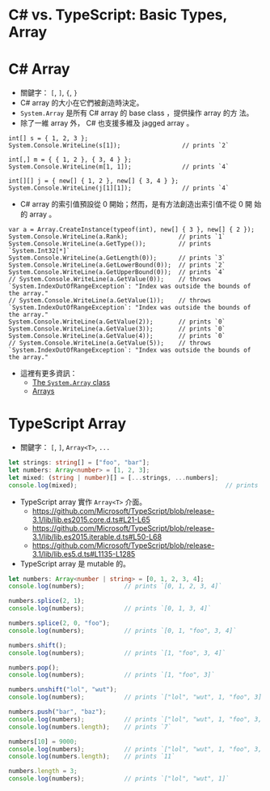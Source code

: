 # C# vs. TypeScript: Basic Types, Array


# C# Array

* 關鍵字： `[`, `]`, `{`, `}`
* C# array  的大小在它們被創造時決定。
* `System.Array`  是所有 C# array 的  base class  ，提供操作 array  的方
  法。
* 除了一維 array  外， C# 也支援多維及 jagged array 。

```CSharp
int[] s = { 1, 2, 3 };
System.Console.WriteLine(s[1]);                 // prints `2`

int[,] m = { { 1, 2 }, { 3, 4 } };
System.Console.WriteLine(m[1, 1]);              // prints `4`

int[][] j = { new[] { 1, 2 }, new[] { 3, 4 } };
System.Console.WriteLine(j[1][1]);              // prints `4`
```

* C# array  的索引值預設從 0  開始；然而，是有方法創造出索引值不從 0  開
  始的 array  。

```CSharp
var a = Array.CreateInstance(typeof(int), new[] { 3 }, new[] { 2 });
System.Console.WriteLine(a.Rank);              // prints `1`
System.Console.WriteLine(a.GetType());         // prints `System.Int32[*]`
System.Console.WriteLine(a.GetLength(0));      // prints `3`
System.Console.WriteLine(a.GetLowerBound(0));  // prints `2`
System.Console.WriteLine(a.GetUpperBound(0));  // prints `4`
// System.Console.WriteLine(a.GetValue(0));    // throws `System.IndexOutOfRangeException`: "Index was outside the bounds of the array."
// System.Console.WriteLine(a.GetValue(1));    // throws `System.IndexOutOfRangeException`: "Index was outside the bounds of the array."
System.Console.WriteLine(a.GetValue(2));       // prints `0`
System.Console.WriteLine(a.GetValue(3));       // prints `0`
System.Console.WriteLine(a.GetValue(4));       // prints `0`
// System.Console.WriteLine(a.GetValue(5));    // throws `System.IndexOutOfRangeException`: "Index was outside the bounds of the array."
```

* 這裡有更多資訊：
  * [The `System.Array` class](https://docs.microsoft.com/en-us/dotnet/api/system.array?view=netcore-2.1)
  * [Arrays](https://docs.microsoft.com/en-us/dotnet/csharp/programming-guide/arrays/)


# TypeScript Array

* 關鍵字： `[`, `]`, `Array<T>`, `...`

```TypeScript
let strings: string[] = ["foo", "bar"];
let numbers: Array<number> = [1, 2, 3];
let mixed: (string | number)[] = [...strings, ...numbers];
console.log(mixed);                                         // prints `["foo", "bar", 1, 2, 3]`
```

* TypeScript array  實作 `Array<T>` 介面。
  * https://github.com/Microsoft/TypeScript/blob/release-3.1/lib/lib.es2015.core.d.ts#L21-L65
  * https://github.com/Microsoft/TypeScript/blob/release-3.1/lib/lib.es2015.iterable.d.ts#L50-L68
  * https://github.com/Microsoft/TypeScript/blob/release-3.1/lib/lib.es5.d.ts#L1135-L1285
* TypeScript array  是 mutable  的。

```TypeScript
let numbers: Array<number | string> = [0, 1, 2, 3, 4];
console.log(numbers);           // prints `[0, 1, 2, 3, 4]`

numbers.splice(2, 1);
console.log(numbers);           // prints `[0, 1, 3, 4]`

numbers.splice(2, 0, "foo");
console.log(numbers);           // prints `[0, 1, "foo", 3, 4]`

numbers.shift();
console.log(numbers);           // prints `[1, "foo", 3, 4]`

numbers.pop();
console.log(numbers);           // prints `[1, "foo", 3]`

numbers.unshift("lol", "wut");
console.log(numbers);           // prints `["lol", "wut", 1, "foo", 3]`

numbers.push("bar", "baz");
console.log(numbers);           // prints `["lol", "wut", 1, "foo", 3, "bar", "baz"]`
console.log(numbers.length);    // prints `7`

numbers[10] = 9000;
console.log(numbers);           // prints `["lol", "wut", 1, "foo", 3, "bar", "baz", …, 9000]`
console.log(numbers.length);    // prints `11`

numbers.length = 3;
console.log(numbers);           // prints `["lol", "wut", 1]`
```
